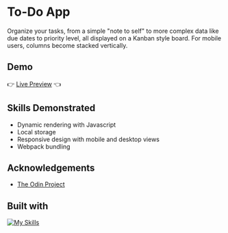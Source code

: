# To-Do App

Organize your tasks, from a simple "note to self" to more complex data like due dates to priority level, all displayed on a Kanban style board. For mobile users, columns become stacked vertically.

## Demo

👉 [Live Preview](https://marlatte.github.io/todo-app/) 👈

## Skills Demonstrated

- Dynamic rendering with Javascript
- Local storage
- Responsive design with mobile and desktop views
- Webpack bundling

## Acknowledgements

- [The Odin Project](https://www.theodinproject.com/lessons/node-path-javascript-todo-list)

## Built with

[![My Skills](https://skillicons.dev/icons?i=js,html,css,webpack)](https://skillicons.dev)
